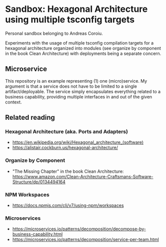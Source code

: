 # Sandbox: Hexagonal Architecture using multiple tsconfig targets
Personal sandbox belonging to Andreas Coroiu.

Experiments with the usage of multiple tsconfig compilation targets for a hexagonal architecture organized into modules (see organize by component in the book Clean Architecture) with deployments being a separate concern.

## Microservice
This repository is an example representing (1) one (micro)service. My argument is that a service does not have to be limited to a single artifact/deployable. The service simply encapsulates everything related to a business capability, providing multiple interfaces in and out of the given context.

## Related reading
### Hexagonal Architecture (aka. Ports and Adapters)
- https://en.wikipedia.org/wiki/Hexagonal_architecture_(software)
- https://alistair.cockburn.us/hexagonal-architecture/

### Organize by Component
- "The Missing Chapter" in the book Clean Architecture: https://www.amazon.com/Clean-Architecture-Craftsmans-Software-Structure/dp/0134494164

### NPM Workspaces
- https://docs.npmjs.com/cli/v7/using-npm/workspaces

### Microservices
- https://microservices.io/patterns/decomposition/decompose-by-business-capability.html
- https://microservices.io/patterns/decomposition/service-per-team.html
